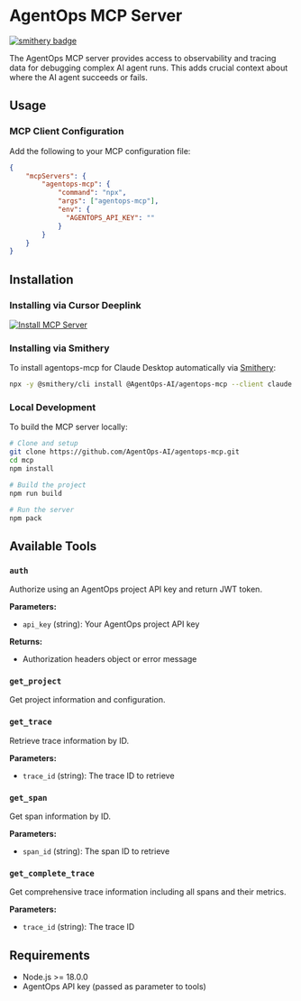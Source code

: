 # AgentOps MCP Server

[![smithery badge](https://smithery.ai/badge/@AgentOps-AI/agentops-mcp)](https://smithery.ai/server/@AgentOps-AI/agentops-mcp)

The AgentOps MCP server provides access to observability and tracing data for debugging complex AI agent runs. This adds crucial context about where the AI agent succeeds or fails.

## Usage

### MCP Client Configuration

Add the following to your MCP configuration file:

```json
{
    "mcpServers": {
        "agentops-mcp": {
            "command": "npx",
            "args": ["agentops-mcp"],
            "env": {
              "AGENTOPS_API_KEY": ""
            }
        }
    }
}
```

## Installation

### Installing via Cursor Deeplink

[![Install MCP Server](https://cursor.com/deeplink/mcp-install-dark.svg)](https://cursor.com/install-mcp?name=agentops&config=eyJjb21tYW5kIjoibnB4IGFnZW50b3BzLW1jcCIsImVudiI6eyJBR0VOVE9QU19BUElfS0VZIjoiIn19)

### Installing via Smithery

To install agentops-mcp for Claude Desktop automatically via [Smithery](https://smithery.ai/server/@AgentOps-AI/agentops-mcp):

```bash
npx -y @smithery/cli install @AgentOps-AI/agentops-mcp --client claude
```

### Local Development

To build the MCP server locally:

```bash
# Clone and setup
git clone https://github.com/AgentOps-AI/agentops-mcp.git
cd mcp
npm install

# Build the project
npm run build

# Run the server
npm pack
```

## Available Tools

### `auth`
Authorize using an AgentOps project API key and return JWT token.

**Parameters:**
- `api_key` (string): Your AgentOps project API key

**Returns:**
- Authorization headers object or error message

### `get_project`
Get project information and configuration.

### `get_trace`
Retrieve trace information by ID.

**Parameters:**
- `trace_id` (string): The trace ID to retrieve

### `get_span`
Get span information by ID.

**Parameters:**
- `span_id` (string): The span ID to retrieve

### `get_complete_trace`
Get comprehensive trace information including all spans and their metrics.

**Parameters:**
- `trace_id` (string): The trace ID

## Requirements

- Node.js >= 18.0.0
- AgentOps API key (passed as parameter to tools)
